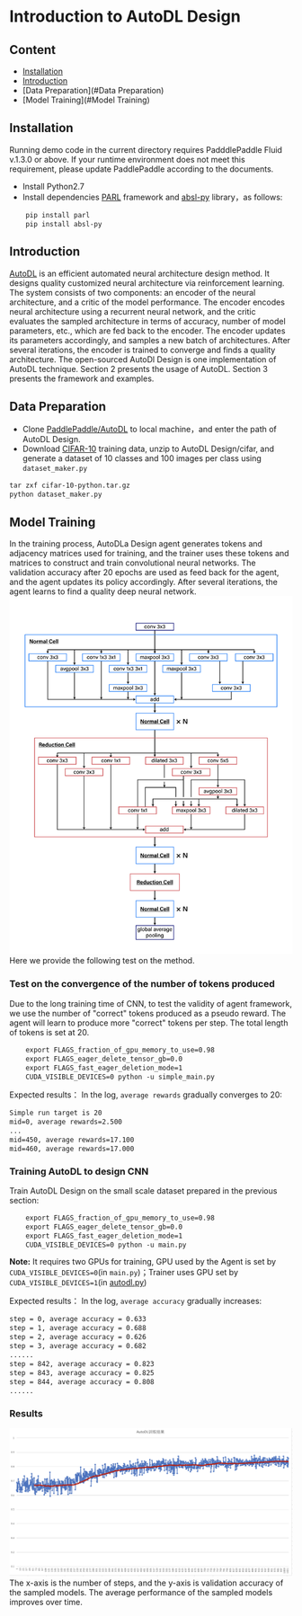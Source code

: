 # Introduction to AutoDL Design

## Content
- [Installation](#Installation)
- [Introduction](#Introduction)
- [Data Preparation](#Data Preparation)
- [Model Training](#Model Training)

## Installation
Running demo code in the current directory requires PadddlePaddle Fluid v.1.3.0 or above. If your runtime environment does not meet this requirement, please update PaddlePaddle according to the documents.
* Install Python2.7
* Install dependencies [PARL](https://github.com/PaddlePaddle/PARL) framework and [absl-py](https://github.com/abseil/abseil-py/tree/master/absl) library，as follows:
```
	pip install parl
	pip install absl-py
```


## Introduction
[AutoDL](http://www.paddlepaddle.org/paddle/ModelAutoDL) is an efficient automated neural architecture design method. It designs quality customized neural architecture via reinforcement learning. The system consists of two components: an encoder of the neural architecture, and a critic of the model performance. The encoder encodes neural architecture using a recurrent neural network, and the critic evaluates the sampled architecture in terms of accuracy, number of model parameters, etc., which are fed back to the encoder. The encoder updates its parameters accordingly, and samples a new batch of architectures. After several iterations, the encoder is trained to converge and finds a quality architecture. The open-sourced AutoDl Design is one implementation of AutoDL technique. Section 2 presents the usage of AutoDL. Section 3 presents the framework and examples.

## Data Preparation
* Clone [PaddlePaddle/AutoDL](https://github.com/PaddlePaddle/AutoDL.git) to local machine，and enter the path of AutoDL Design. 
* Download [CIFAR-10](https://www.cs.toronto.edu/~kriz/cifar-10-python.tar.gz) training data, unzip to AutoDL Design/cifar, and generate a dataset of 10 classes and 100 images per class using `dataset_maker.py`
```
tar zxf cifar-10-python.tar.gz
python dataset_maker.py
```

## Model Training
In the training process, AutoDLa Design agent generates tokens and adjacency matrices used for training, and the trainer uses these tokens and matrices to construct and train convolutional neural networks. The validation accuracy after 20 epochs are used as feed back for the agent, and the agent updates its policy accordingly. After several iterations, the agent learns to find a quality deep neural network.
![Picture](./AutoDL%20Design/img/cnn_net.png)
Here we provide the following test on the method.

### Test on the convergence of the number of tokens produced
Due to the long training time of CNN, to test the validity of agent framework, we use the number of "correct" tokens produced as a pseudo reward. The agent will learn to produce more "correct" tokens per step. The total length of tokens is set at 20. 
```
	export FLAGS_fraction_of_gpu_memory_to_use=0.98
	export FLAGS_eager_delete_tensor_gb=0.0
	export FLAGS_fast_eager_deletion_mode=1
	CUDA_VISIBLE_DEVICES=0 python -u simple_main.py
```
Expected results：
In the log, `average rewards` gradually converges to 20:

```
Simple run target is 20
mid=0, average rewards=2.500
...
mid=450, average rewards=17.100
mid=460, average rewards=17.000

```

### Training AutoDL to design CNN
Train AutoDL Design on the small scale dataset prepared in the previous section:
```
	export FLAGS_fraction_of_gpu_memory_to_use=0.98
	export FLAGS_eager_delete_tensor_gb=0.0
	export FLAGS_fast_eager_deletion_mode=1
	CUDA_VISIBLE_DEVICES=0 python -u main.py
```
__Note:__ It requires two GPUs for training, GPU used by the Agent is set by `CUDA_VISIBLE_DEVICES=0`(in `main.py`)；Trainer uses GPU set by `CUDA_VISIBLE_DEVICES=1`(in [autodl.py](https://github.com/PaddlePaddle/AutoDL/blob/master/AutoDL%20Design/autodl.py#L124))

Expected results：
In the log, `average accuracy` gradually increases:

```
step = 0, average accuracy = 0.633
step = 1, average accuracy = 0.688
step = 2, average accuracy = 0.626
step = 3, average accuracy = 0.682
......
step = 842, average accuracy = 0.823
step = 843, average accuracy = 0.825
step = 844, average accuracy = 0.808
......
```
### Results

![Picture](./AutoDL%20Design/img/search_result.png)
The x-axis is the number of steps, and the y-axis is validation accuracy of the sampled models. The average performance of the sampled models improves over time.

